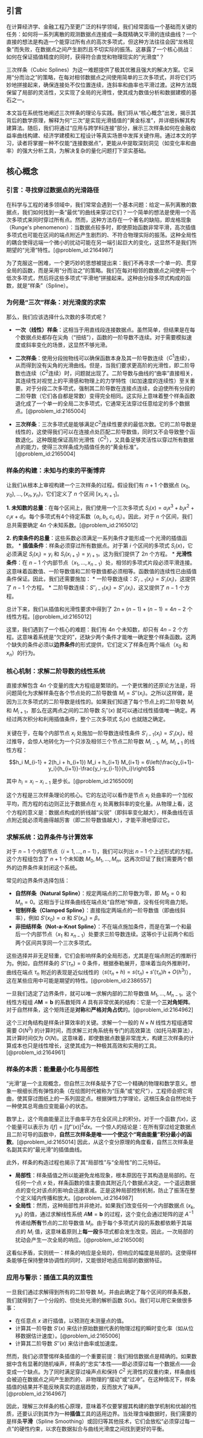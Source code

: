 ## 引言
在计算经济学、金融工程乃至更广泛的科学领域，我们经常面临一个基础而关键的任务：如何将一系列离散的观测数据点连接成一条既精确又平滑的连续曲线？一个直接的想法是构造一个能穿过所有点的高次多项式，但这种方法往往会因“龙格现象”而失败，在数据点之间产生剧烈且不切实际的振荡。这暴露了一个核心挑战：如何在保证插值精度的同时，获得符合直觉和物理现实的“光滑度”？

三次样条（Cubic Splines）为这一难题提供了极其优雅且强大的解决方案。它采用“分而治之”的策略，在每对相邻数据点之间使用简单的三次多项式，并将它们巧妙地拼接起来，确保连接处不仅位置连续，连斜率和曲率也平滑过渡。这种方法既保留了局部的灵活性，又实现了全局的光滑性，使其成为数值分析和数据建模的基石之一。

本文旨在系统性地阐述三次样条的理论与实践。我们将从“核心概念”出发，揭示其背后的数学原理，解释为何“三次”是实现光滑插值的“黄金标准”，并详细拆解其构建算法。随后，我们将通过“应用与跨学科连接”部分，展示三次样条如何在金融收益率曲线构建、经济学建模和工程设计等真实场景中发挥关键作用。通过本文的学习，读者将掌握一种不仅能“连接数据点”，更能从中提取深刻洞见（如变化率和曲率）的强大分析工具，为解决复杂的量化问题打下坚实基础。

## 核心概念

### 引言：寻找穿过数据点的光滑路径

在科学与工程的诸多领域中，我们常常会遇到一个基本问题：给定一系列离散的数据点，我们如何找到一条“最优”的曲线来穿过它们？一个简单的想法是使用一个高次多项式来同时穿过所有点。然而，这种方法存在一个著名的缺陷，即龙格现象（Runge's phenomenon）：当数据点较多时，即使原始函数非常平滑，高次插值多项式也可能在区间的端点附近产生剧烈的、不符合物理实际的振荡。这种全局性的耦合使得远端一个微小的扰动可能在另一端引起巨大的变化，这显然不是我们所期望的“光滑”特性。[@problem_id:2164987]

为了克服这一困难，一个更巧妙的思想被提出来：我们不再寻求一个单一的、贯穿全局的函数，而是采用“分而治之”的策略。我们在每对相邻的数据点之间使用一个低次多项式，然后将这些多项式“平滑地”拼接起来。这种由分段多项式构成的函数，就是“样条”（Spline）。

### 为何是“三次”样条：对光滑度的求索

那么，我们应该选择什么次数的多项式呢？

*   **一次（线性）样条**：这相当于用直线段连接数据点。虽然简单，但结果是在每个数据点处都存在尖角（“扭结”），函数的一阶导数不连续。对于需要模拟速度或斜率变化的场景，这显然不够光滑。

*   **二次样条**：使用分段抛物线可以确保函数本身及其一阶导数连续（$C^1$连续），从而得到没有尖角的光滑曲线。但是，当我们要求更高阶的光滑性，即二阶导数也连续（$C^2$连续）时，问题就出现了。二阶导数与曲线的“曲率”直接相关，其连续性对视觉上的平滑感和物理上的力学特性（如加速度的连续性）至关重要。对于分段二次多项式，强制其二阶导数在连接点连续，会迫使所有分段的二阶导数（它们各自都是常数）变得完全相同。这实际上意味着整个样条函数退化成了一个单一的全局二次多项式，它通常无法穿过任意给定的多个数据点。[@problem_id:2165004]

*   **三次样条**：三次多项式是能够满足$C^2$连续性要求的最低次数。它的二阶导数是线性的，这使得我们可以在连接点处匹配二阶导数值，同时又不会导致整个函数退化。这种既能保证高阶光滑性（$C^2$），又具备足够灵活性以穿过所有数据点的能力，使得三次样条成为插值任务的“黄金标准”。[@problem_id:2165004]

### 样条的构建：未知与约束的平衡博弈

让我们从根本上审视构建一个三次样条的过程。假设我们有 $n+1$ 个数据点 $(x_0, y_0), \dots, (x_n, y_n)$，它们定义了 $n$ 个区间 $[x_i, x_{i+1}]$。

**1. 未知数的总量**：在每个区间上，我们使用一个三次多项式 $S_i(x) = a_i x^3 + b_i x^2 + c_i x + d_i$。每个多项式有4个待定系数（$a_i, b_i, c_i, d_i$）。因此，对于 $n$ 个区间，我们总共需要确定 $4n$ 个未知系数。[@problem_id:2165012]

**2. 约束条件的总量**：这些系数必须满足一系列条件才能形成一个光滑的插值函数。
    *   **插值条件**：样条必须穿过所有数据点。对于第 $i$ 个区间的多项式 $S_i(x)$，它必须满足 $S_i(x_i) = y_i$ 和 $S_i(x_{i+1}) = y_{i+1}$。这为我们提供了 $2n$ 个方程。
    *   **光滑性条件**：在 $n-1$ 个内部节点（$x_1, \dots, x_{n-1}$）处，相邻的多项式片段必须平滑连接。这意味着函数值、一阶导数值和二阶导数值都必须相等。函数值的连续性已由插值条件保证。因此，我们还需要施加：
        *   一阶导数连续：$S'_{i-1}(x_i) = S'_i(x_i)$，这提供了 $n-1$ 个方程。
        *   二阶导数连续：$S''_{i-1}(x_i) = S''_i(x_i)$，这又提供了 $n-1$ 个方程。

总计下来，我们从插值和光滑性要求中得到了 $2n + (n-1) + (n-1) = 4n-2$ 个线性方程。[@problem_id:2165012]

这里，我们遇到了一个核心的难题：我们有 $4n$ 个未知数，却只有 $4n-2$ 个方程。这意味着系统是“欠定的”，还缺少两个条件才能唯一确定整个样条函数。这两个缺失的条件必须以**边界条件**的形式提供，它们定义了样条在两个端点（$x_0$ 和 $x_n$）的行为。

### 核心机制：求解二阶导数的线性系统

直接求解包含 $4n$ 个变量的庞大方程组是繁琐的。一个更优雅的还原论方法是，将问题简化为求解样条在各个节点处的二阶导数值 $M_i = S''(x_i)$。之所以这样做，是因为三次多项式的二阶导数是线性的。如果我们知道了每个节点上的二阶导数 $M_i$ 和 $M_{i+1}$，那么在这两点之间的二阶导数 $S_i''(x)$ 就可以通过线性插值唯一确定。再经过两次积分和利用插值条件，整个三次多项式 $S_i(x)$ 也就随之确定。

关键在于，在每个内部节点 $x_i$ 处施加一阶导数连续性条件 $S'_{i-1}(x_i) = S'_i(x_i)$，经过推导，会惊人地转化为一个只涉及相邻三个节点二阶导数 $M_{i-1}$, $M_i$, $M_{i+1}$ 的线性方程：

$$h_i M_{i-1} + 2(h_i + h_{i+1}) M_i + h_{i+1} M_{i+1} = 6\left(\frac{y_{i+1}-y_i}{h_{i+1}}-\frac{y_i-y_{i-1}}{h_i}\right)$$

其中 $h_i = x_i - x_{i-1}$ 是步长。[@problem_id:2165009]

这个方程是三次样条理论的核心。它的左边可以看作是节点 $x_i$ 处曲率的一个加权平均，而方程的右边则正比于数据点在 $x_i$ 处离散斜率的变化量。从物理上看，这个方程的意义是：数据点构成的折线越“尖锐”（即斜率变化越大），样条曲线在该点附近就必须弯曲得越厉害（即二阶导数值越大），才能平滑地穿过它。

### 求解系统：边界条件与计算效率

对于 $n-1$ 个内部节点（$i = 1, \dots, n-1$），我们可以列出 $n-1$ 个上述形式的方程。这个方程组包含了 $n+1$ 个未知数 $M_0, M_1, \dots, M_n$。这再次印证了我们需要两个额外的边界条件来封闭这个系统。

常见的边界条件选择包括：
*   **自然样条（Natural Spline）**：规定两端点的二阶导数为零，即 $M_0 = 0$ 和 $M_n = 0$。这相当于让样条曲线在端点处“自然地”伸直，没有任何弯曲力矩。
*   **钳制样条（Clamped Spline）**：直接指定两端点的一阶导数值（即曲线斜率），例如 $S'(x_0) = \alpha$ 和 $S'(x_n) = \beta$。
*   **非扭结样条（Not-a-Knot Spline）**：不在端点施加条件，而是在第一个和最后一个内部节点（$x_1$ 和 $x_{n-1}$）处要求三阶导数连续。这等价于让前两个和后两个区间共享同一个三次多项式。

这些选择并非无足轻重，它们会影响样条的全局形态，尤其是在端点附近的推断行为。例如，自然样条的 $S''(\tau_n)=0$ 条件，根据泰勒展开，意味着当向外推断时，曲线在端点 $\tau_n$ 附近的表现是近似线性的（$s(\tau_n+h) = s(\tau_n) + s'(\tau_n)h + O(h^3)$），这在某些应用中可能是期望的特性。[@problem_id:2386557]

一旦我们选定了边界条件，就可以唯一求解内部的二阶导数值 $M_1, \dots, M_{n-1}$。这个线性方程组 $A\mathbf{M}=\mathbf{b}$ 的系数矩阵 $A$ 具有非常优美的结构：它是一个**三对角矩阵**。对于自然样条，这个矩阵还是**对称**和**严格对角占优**的。[@problem_id:2164962]

这个三对角结构是样条计算效率的关键。求解一个一般的 $N \times N$ 线性方程组通常需要 $O(N^3)$ 的计算时间，而求解三对角系统有专门的高效算法（如托马斯算法），其计算时间仅为 $O(N)$。这意味着，即使数据点数量非常庞大，构建三次样条的计算成本也只是线性增长，这使其成为一种极其高效和实用的工具。[@problem_id:2164961]

### 样条的本质：能量最小化与局部性

“光滑”是一个主观概念，但自然三次样条赋予了它一个精确的物理和数学意义。想象一根细长而有弹性的条（在绘图时代被称为“压条”或“蛇尺”），工程师会把它弯曲，使其穿过图纸上的一系列固定点。根据弹性力学理论，这根压条会自然地处于一种使其总弯曲应变能最小的状态。

数学上，这个弯曲能量正比于曲率平方在全区间上的积分。对于一个函数 $f(x)$，这个能量可以表示为 $I[f] = \int [f''(x)]^2 dx$。一个惊人的结论是：在所有穿过给定数据点且二阶可导的函数中，**自然三次样条是唯一一个使这个“弯曲能量”积分最小的函数**。[@problem_id:2165014] 因此，从这个变分原理的角度看，自然三次样条是名副其实的“最光滑”的插值曲线。

此外，样条的构造过程也揭示了其“局部性”与“全局性”的二元特征。
*   **局部性**：样条插值之所以能避免龙格现象，根本原因在于其构造是局部的。在任何一个点 $x$ 处，样条函数的值主要由其附近几个数据点决定。一个遥远数据点的变化对该点的影响会迅速衰减。正是这种局部控制机制，防止了振荡在整个定义域内传播和放大。[@problem_id:2164987]
*   **全局性**：然而，这种局部性并非绝对。如果我们改变任何一个内部数据点 $(x_k, y_k)$ 的值，通过求解线性系统 $A\mathbf{M}=\mathbf{b}$ 的过程，这个变化会通过矩阵的逆 $A^{-1}$ 传递给**所有**节点的二阶导数值 $M_i$。由于每个多项式片段的系数都依赖于其端点的 $M_i$ 值，这意味着原则上**每一段**多项式都会发生改变。因此，一次局部的扰动会产生一次全局的响应。[@problem_id:2165008]

这看似矛盾，实则统一：样条的响应是全局的，但响应的幅度是局部的。这使得样条能够在保持整体协调性的同时，又能很好地适应局部的数据特征。

### 应用与警示：插值工具的双重性

一旦我们通过求解得到所有的二阶导数 $M_i$，并由此确定了每个区间的样条系数，我们就得到了一个分段的、但处处光滑的解析函数 $S(x)$。我们可以用它来做很多事：
*   在任意点 $x$ 进行插值，以预测在未测量点的值。
*   计算其一阶导数 $S'(x)$ 来估计原始数据代表的物理过程的瞬时变化率（如从位移数据估计速度）。[@problem_id:2165006]
*   计算其二阶导数 $S''(x)$ 来估计曲率或加速度。

然而，我们必须警惕样条插值的一个重要前提：我们相信数据点是精确的。如果数据中含有显著的随机噪声，样条的“忠实”本性——即必须穿过每一个数据点——会变成一个缺点。为了同时满足穿过噪声点和保持 $C^2$ 光滑性的双重约束，样条曲线会被迫在数据点之间产生剧烈的、非物理的“摆动”或“过冲”。在这种情况下，样条插值的结果并不能反映真实的底层趋势，反而放大了噪声。[@problem_id:2164967]

因此，理解三次样条的核心原理，意味着不仅要掌握其构建的数学机制和优越的性质，还要认识到其作为一种**插值**工具的适用边界。当处理含噪数据时，我们需要的是样条**平滑**（Spline Smoothing）或回归等其他技术，它们会放松“必须穿过每一点”的硬性约束，以求在数据拟合与曲线光滑度之间找到更好的平衡。

